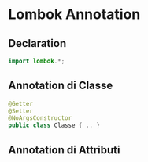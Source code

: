 # Lombok Annotation

## Declaration
```java
import lombok.*;
```

## Annotation di Classe
```java
@Getter
@Setter
@NoArgsConstructor
public class Classe { .. }
```

## Annotation di Attributi
```java
```